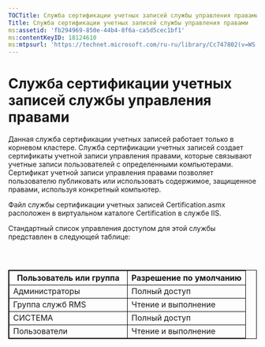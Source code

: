 ```yaml
---
TOCTitle: Служба сертификации учетных записей службы управления правами
Title: Служба сертификации учетных записей службы управления правами
ms:assetid: 'fb294969-850e-44b4-8f6a-ca5d5cec1bf1'
ms:contentKeyID: 18124610
ms:mtpsurl: 'https://technet.microsoft.com/ru-ru/library/Cc747802(v=WS.10)'
---
```


Служба сертификации учетных записей службы управления правами
=============================================================

Данная служба сертификации учетных записей работает только в корневом кластере. Служба сертификации учетных записей создает сертификаты учетной записи управления правами, которые связывают учетные записи пользователей с определенными компьютерами. Сертификат учетной записи управления правами позволяет пользователю публиковать или использовать содержимое, защищенное правами, используя конкретный компьютер.

Файл службы сертификации учетных записей Certification.asmx расположен в виртуальном каталоге Certification в службе IIS.

Стандартный список управления доступом для этой службы представлен в следующей таблице:

###  

 
<table style="border:1px solid black;">
<colgroup>
<col width="50%" />
<col width="50%" />
</colgroup>
<thead>
<tr class="header">
<th style="border:1px solid black;" >Пользователь или группа</th>
<th style="border:1px solid black;" >Разрешение по умолчанию</th>
</tr>
</thead>
<tbody>
<tr class="odd">
<td style="border:1px solid black;">Администраторы</td>
<td style="border:1px solid black;">Полный доступ</td>
</tr>
<tr class="even">
<td style="border:1px solid black;">Группа служб RMS</td>
<td style="border:1px solid black;">Чтение и выполнение</td>
</tr>
<tr class="odd">
<td style="border:1px solid black;">СИСТЕМА</td>
<td style="border:1px solid black;">Полный доступ</td>
</tr>
<tr class="even">
<td style="border:1px solid black;">Пользователи</td>
<td style="border:1px solid black;">Чтение и выполнение</td>
</tr>
</tbody>
</table>
